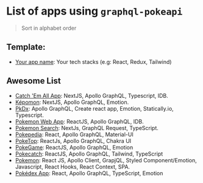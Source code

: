 # List of apps using `graphql-pokeapi`

> Sort in alphabet order

## Template:

- [Your app name](/your-demo-link): Your tech stacks (e.g: React, Redux, Tailwind)

## Awesome List

- [Catch 'Em All App](https://pokemon.ptdede.me/): NextJS, Apollo GraphQL, Typescript, IDB.
- [Képomon](https://kepomon.jadi.dev): NextJS, Apollo GraphQL, Emotion.
- [PkDx](https://pkdx.wisesa.dev): Apollo GraphQL, Create react app, Emotion, Statically.io, Typescript.
- [Pokemon Web App](https://pokemon-web-app.web.app/): ReactJS, Apollo GraphQL, IDB.
- [Pokemon Search](https://github.com/gabriel-brito/pokesearch): NextJs, GraphQL Request, TypeScript.
- [Pokepedia](https://pokepedia-ferd.web.app): React, Apollo GraphQL, Material-UI
- [PokeTop](https://poke-top.netlify.app/): ReactJs, Apollo GraphQL, Chakra UI
- [PokeGame](https://pokegame-by-andara.web.app/): ReactJS, Apollo GraphQL, Emotion
- [Pokecatch](https://pokedex-power.vercel.app/): ReactJS, Apollo GraphQL, Tailwind, TypeScript
- [Pokemon](https://pokemon-77773.web.app/): React JS, Apollo Client, GrapjQL, Styled Component/Emotion, Javascript, React Hooks, React Context, SPA.
- [Pokédex App](https://pokedex.ivqonsanada.com/): React, Apollo GraphQL, TypeScript, Emotion